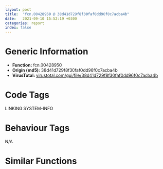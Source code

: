 ```yaml
---
layout: post
title:  "fcn.00428950 @ 38d41d729f8f30faf0dd96f0c7acba4b"
date:   2021-09-10 15:52:19 +0300
categories: report
index: false
---
```


# Generic Information
- **Function:** fcn.00428950
- **Origin (md5):** 38d41d729f8f30faf0dd96f0c7acba4b
- **VirusTotal:** [virustotal.com/gui/file/38d41d729f8f30faf0dd96f0c7acba4b][virustotal_ref]

# Code Tags
<span class="tag" id="LINKING">LINKING</span>
<span class="tag" id="SYSTEM-INFO">SYSTEM-INFO</span>


# Behaviour Tags
<span class="bhv-tag" id="na">N/A</span>

# Similar Functions
<script type="text/javascript" src="https://www.gstatic.com/charts/loader.js"></script>
<script type="text/javascript">

    google.charts.load('current', {'packages':['corechart']});
    google.charts.setOnLoadCallback(drawChart);

    function drawChart() {
    var data = new google.visualization.DataTable();
        data.addColumn('number', 'X');
        data.addColumn('number', 'Y');
        data.addColumn({type: 'string', role: 'tooltip', 'p': {'html': true}});
        data.addColumn({'type': 'string', 'role': 'style'});
        
        data.addRows([
    [0, 0, '<b><a href="/report/fcn.00428950@38d41d729f8f30faf0dd96f0c7acba4b">fcn.00428950</a><br>@38d41d729f8f30faf0dd96f0c7acba4b</b><br>push ebp<br>mov ebp, esp<br>push 0xffffffffffffffff<br>push 0x436e78<br>mov eax, dword<br>push eax<br>sub esp, 0x4c<br>mov eax, dword[0x443008]<br>xor eax, ebp<br>mov dword[ebp-0x10], eax<br>push esi<br>push edi<br>push eax<br>lea eax, [ebp-0xc]<br>mov dword<br>mov ecx, dword[ebp+8]<br>xorps xmm0, xmm0<br>cmp ecx, 0xffffffff<br>movd eax, xmm0<br>movups xmmword[ebp-0x20], xmm0<br>mov dword[ebp-0x48], 0xffffffff<br>cmovne eax, ecx<br>mov dword[ebp-0x38], 0xffffffff<br>mov dword[ebp-0x20], eax<br>xor eax, eax<br>cmp ecx, 0xffffffff<br>setne al<br>dec eax<br>mov dword[ebp-0x58], eax<br>xor eax, eax<br>cmp ecx, 0xffffffff<br>mov ecx, dword[0x44305c]<br>setne al<br>mov dword[ebp-0x30], eax<br>cmp ecx, 0xffffffff<br>jne 0x4289c6<br>mov dword[ebp-0x2c], eax<br>jmp 0x428a16<br>mov edi, dword[sym.imp.KERNEL32.dll_TlsGetValue]<br>push ecx<br>call edi<br>mov esi, dword[ebp-0x30]<br>mov dword[ebp-0x2c], esi<br>test eax, eax<br>je 0x428a16<br>mov eax, dword[0x44305c]<br>cmp eax, 0xffffffff<br>jne 0x4289e7<br>xor ecx, ecx<br>jmp 0x4289f1<br>push eax<br>call edi<br>mov ecx, eax<br>mov eax, dword[0x44305c]<br>cmp byte[ecx+0x38], 0<br>mov dword[ebp-0x2c], esi<br>je 0x428a16<br>mov dword[ebp-0x48], esi<br>cmp eax, 0xffffffff<br>jne 0x428a06<br>xor eax, eax<br>jmp 0x428a09<br>push eax<br>call edi<br>mov eax, dword[eax+0x34]<br>lea edx, [esi+1]<br>mov dword[ebp+esi*4-0x20], eax<br>mov dword[ebp-0x2c], edx<br>xor esi, esi<br>mov dword[ebp-0x54], esi<br>mov ecx, dword[ebp+0xc]<br>mov dword[ebp-4], esi<br>cmp dword[ecx], 0xffffffff<br>jne 0x428a33<br>cmp dword[ecx+4], 0x7fffffff<br>je 0x428b46<br>lea eax, [ebp-0x40]<br>push eax<br>call fcn.004294b0<br>mov edx, dword[ebp+0xc]<br>add esp, 4<br>mov ecx, dword[edx]<br>sub ecx, dword[eax]<br>mov edx, dword[edx+4]<br>sbb edx, dword[eax+4]<br>js 0x428a5f<br>jg 0x428a54<br>test ecx, ecx<br>jb 0x428a5f<br>add ecx, 0xf423f<br>adc edx, 0<br>jmp 0x428a68<br>sub ecx, 0xf423f<br>sbb edx, 0<br>push 0<br>push 0xf4240<br>push edx<br>push ecx<br>call fcn.00435040<br>push 0<br>push 0<br>push 0<br>mov dword[ebp-0x24], edx<br>mov edi, eax<br>call dword[sym.imp.KERNEL32.dll_CreateWaitableTimerA]<br>mov esi, eax<br>mov dword[ebp-0x54], esi<br>test esi, esi<br>je 0x428b43<br>mov eax, dword[ebp-0x24]<br>mov dword[ebp-0x30], 0x20<br>test eax, eax<br>jl 0x428abd<br>jg 0x428aac<br>cmp edi, 0x294<br>jb 0x428abd<br>push 0<br>push 0x14<br>push eax<br>push edi<br>call fcn.00435040<br>mov dword[ebp-0x30], eax<br>mov eax, dword[ebp-0x24]<br>mov dword[ebp-0x28], 0<br>mov dword[ebp-0x24], 0<br>test eax, eax<br>jl 0x428ae9<br>jg 0x428ad5<br>test edi, edi<br>je 0x428ae9<br>push 0xffffffffffffffff<br>push 0xffffd8f0<br>push eax<br>push edi<br>call fcn.004350f0<br>mov dword[ebp-0x28], eax<br>mov dword[ebp-0x24], edx<br>mov ecx, dword[0x56af00]<br>test ecx, ecx<br>jne 0x428b1a<br>push str.SetWaitableTimerEx<br>push str.KERNEL32.DLL<br>call dword[sym.imp.KERNEL32.dll_GetModuleHandleA]<br>push eax<br>call dword[sym.imp.KERNEL32.dll_GetProcAddress]<br>test eax, eax<br>mov ecx, 0x428300<br>cmovne ecx, eax<br>mov dword[0x56af00], ecx<br>push dword[ebp-0x30]<br>lea eax, [ebp-0x28]<br>push 0<br>push 0<br>push 0<br>push 0<br>push eax<br>push esi<br>call ecx<br>mov ecx, dword[ebp+0xc]<br>test eax, eax<br>je 0x428b46<br>mov eax, dword[ebp-0x2c]<br>mov dword[ebp-0x38], eax<br>mov dword[ebp+eax*4-0x20], esi<br>inc eax<br>mov dword[ebp-0x2c], eax<br>jmp 0x428b46<br>mov ecx, dword[ebp+0xc]<br>or edi, 0xffffffff<br>xor eax, eax<br>mov dword[ebp-0x24], eax<br>cmp dword[ebp-0x38], edi<br>jne 0x428bde<br>cmp dword[ecx], edi<br>jne 0x428b64<br>cmp dword[ecx+4], 0x7fffffff<br>je 0x428bde<br>lea eax, [ebp-0x40]<br>push eax<br>call fcn.004294b0<br>mov edx, dword[ebp+0xc]<br>add esp, 4<br>mov ecx, dword[edx]<br>sub ecx, dword[eax]<br>mov edx, dword[edx+4]<br>sbb edx, dword[eax+4]<br>js 0x428ba5<br>jg 0x428b85<br>test ecx, ecx<br>jb 0x428ba5<br>add ecx, 0xf423f<br>push 0<br>push 0xf4240<br>adc edx, 0<br>push edx<br>push ecx<br>call fcn.00435040<br>mov edi, eax<br>mov eax, edx<br>mov dword[ebp-0x24], eax<br>jmp 0x428bc3<br>sub ecx, 0xf423f<br>push 0<br>push 0xf4240<br>sbb edx, 0<br>push edx<br>push ecx<br>call fcn.00435040<br>mov edi, eax<br>mov dword[ebp-0x24], edx<br>mov eax, edx<br>test eax, eax<br>jg 0x428bde<br>jl 0x428bcd<br>test edi, edi<br>jae 0x428bde<br>xorps xmm0, xmm0<br>movlpd qword[ebp-0x40], xmm0<br>mov eax, dword[ebp-0x3c]<br>mov edi, dword[ebp-0x40]<br>mov dword[ebp-0x24], eax<br>mov ecx, dword[sym.imp.KERNEL32.dll_Sleep]<br>mov eax, dword[ebp-0x2c]<br>test eax, eax<br>je 0x428c23<br>push 0<br>push edi<br>push 0<br>lea ecx, [ebp-0x20]<br>push ecx<br>push eax<br>call dword[sym.imp.KERNEL32.dll_WaitForMultipleObjectsEx]<br>cmp eax, dword[ebp-0x2c]<br>jae 0x428c2d<br>cmp eax, dword[ebp-0x58]<br>je 0x428d79<br>cmp eax, dword[ebp-0x48]<br>je 0x428d94<br>cmp eax, dword[ebp-0x38]<br>jne 0x428c2d<br>mov dword[ebp-4], 2<br>jmp 0x428d4c<br>test edi, edi<br>jne 0x428c2a<br>push edi<br>jmp 0x428c2b<br>push edi<br>call ecx<br>cmp dword[ebp-0x38], 0xffffffff<br>jne 0x428d1d<br>mov eax, dword[ebp+0xc]<br>cmp dword[eax], 0xffffffff<br>jne 0x428c4c<br>cmp dword[eax+4], 0x7fffffff<br>je 0x428d1d<br>lea eax, [ebp-0x50]<br>push eax<br>call dword[sym.imp.KERNEL32.dll_QueryPerformanceFrequency]<br>test eax, eax<br>jne 0x428c64<br>xorps xmm0, xmm0<br>movlpd qword[ebp-0x34], xmm0<br>jmp 0x428cde<br>cmp dword[ebp-0x4c], 0<br>jg 0x428c7c<br>jl 0x428c5a<br>cmp dword[ebp-0x50], 0<br>ja 0x428c7c<br>xorps xmm0, xmm0<br>movlpd qword[ebp-0x34], xmm0<br>jmp 0x428cde<br>lea eax, [ebp-0x40]<br>xor edi, edi<br>push eax<br>call dword[sym.imp.KERNEL32.dll_QueryPerformanceCounter]<br>test eax, eax<br>jne 0x428ca4<br>nop dword[eax]<br>inc edi<br>cmp edi, 3<br>ja 0x428c5a<br>lea eax, [ebp-0x40]<br>push eax<br>call dword[sym.imp.KERNEL32.dll_QueryPerformanceCounter]<br>test eax, eax<br>je 0x428c90<br>mov edx, dword[ebp-0x3c]<br>mov ecx, dword[ebp-0x40]<br>call fcn.00435480<br>mulsd xmm0, qword[0x439678]<br>mov edx, dword[ebp-0x4c]<br>mov ecx, dword[ebp-0x50]<br>movsd qword[ebp-0x28], xmm0<br>call fcn.00435480<br>movsd xmm1, qword[ebp-0x28]<br>divsd xmm1, xmm0<br>movaps xmm0, xmm1<br>call fcn.0043532f<br>mov dword[ebp-0x34], eax<br>mov dword[ebp-0x30], edx<br>mov ecx, dword[ebp+0xc]<br>mov eax, dword[ecx]<br>sub eax, dword[ebp-0x34]<br>mov ecx, dword[ecx+4]<br>sbb ecx, dword[ebp-0x30]<br>js 0x428d13<br>jg 0x428cf4<br>test eax, eax<br>jb 0x428d13<br>add eax, 0xf423f<br>adc ecx, 0<br>push 0<br>push 0xf4240<br>push ecx<br>push eax<br>call fcn.00435040<br>mov edi, eax<br>mov eax, edx<br>mov dword[ebp-0x24], eax<br>jmp 0x428d20<br>sub eax, 0xf423f<br>sbb ecx, 0<br>jmp 0x428cfc<br>mov eax, dword[ebp-0x24]<br>cmp edi, 0xffffffff<br>jne 0x428d33<br>mov ecx, dword[sym.imp.KERNEL32.dll_Sleep]<br>test eax, eax<br>je 0x428be4<br>test eax, eax<br>jl 0x428d45<br>jg 0x428bde<br>test edi, edi<br>jne 0x428bde<br>mov dword[ebp-4], 3<br>test esi, esi<br>je 0x428d5c<br>cmp esi, 0xffffffff<br>je 0x428d5c<br>push esi<br>call dword[sym.imp.KERNEL32.dll_CloseHandle]<br>xor al, al<br>mov ecx, dword[ebp-0xc]<br>mov dword<br>pop ecx<br>pop edi<br>pop esi<br>mov ecx, dword[ebp-0x10]<br>xor ecx, ebp<br>call fcn.00425206<br>mov esp, ebp<br>pop ebp<br>ret <br>mov dword[ebp-4], 1<br>test esi, esi<br>je 0x428d90<br>cmp esi, 0xffffffff<br>je 0x428d90<br>push esi<br>call dword[sym.imp.KERNEL32.dll_CloseHandle]<br>mov al, 1<br>jmp 0x428d5e<br>call fcn.004287b0<br>lea ecx, [eax+0x34]<br>call fcn.00427f40<br>push eax<br>call dword[sym.imp.KERNEL32.dll_ResetEvent]<br>push 0x4413ac<br>lea eax, [ebp-0x41]<br>push eax<br>call fcn.0042a0d6<br>int3 <br><eoc> ', 'point { fill-color: #e0440e; }'],

        ]);

    var options = {
        title: 'Similarity Plot',
        legend: 'none',
        colors: ['#dedbd9', '#e6693e', '#ec8f6e', '#f3b49f', '#f6c7b6'],
        tooltip: {isHtml: true, trigger: 'both'},
        explorer: {
        actions: ["dragToZoom", "rightClickToReset"],
        },
        chartArea: {
        width: '80%',
        height: '80%'
        },
        width: '100%',
        height: '100%'
    };

    var chart = new google.visualization.ScatterChart(document.getElementById('chart_div'));

    chart.draw(data, options);
    }
    
</script>


<div id="chart_div" style="width: 100%px; height: 100%;"></div>

# Disassembled Code
{% highlight nasm %}

push ebp
mov ebp, esp
push 0xffffffffffffffff
push 0x436e78
mov eax, dword
push eax
sub esp, 0x4c
mov eax, dword[0x443008]
xor eax, ebp
mov dword[ebp-0x10], eax
push esi
push edi
push eax
lea eax, [ebp-0xc]
mov dword
mov ecx, dword[ebp+8]
xorps xmm0, xmm0
cmp ecx, 0xffffffff
movd eax, xmm0
movups xmmword[ebp-0x20], xmm0
mov dword[ebp-0x48], 0xffffffff
cmovne eax, ecx
mov dword[ebp-0x38], 0xffffffff
mov dword[ebp-0x20], eax
xor eax, eax
cmp ecx, 0xffffffff
setne al
dec eax
mov dword[ebp-0x58], eax
xor eax, eax
cmp ecx, 0xffffffff
mov ecx, dword[0x44305c]
setne al
mov dword[ebp-0x30], eax
cmp ecx, 0xffffffff
jne 0x4289c6
mov dword[ebp-0x2c], eax
jmp 0x428a16
mov edi, dword[sym.imp.KERNEL32.dll_TlsGetValue]
push ecx
call edi
mov esi, dword[ebp-0x30]
mov dword[ebp-0x2c], esi
test eax, eax
je 0x428a16
mov eax, dword[0x44305c]
cmp eax, 0xffffffff
jne 0x4289e7
xor ecx, ecx
jmp 0x4289f1
push eax
call edi
mov ecx, eax
mov eax, dword[0x44305c]
cmp byte[ecx+0x38], 0
mov dword[ebp-0x2c], esi
je 0x428a16
mov dword[ebp-0x48], esi
cmp eax, 0xffffffff
jne 0x428a06
xor eax, eax
jmp 0x428a09
push eax
call edi
mov eax, dword[eax+0x34]
lea edx, [esi+1]
mov dword[ebp+esi*4-0x20], eax
mov dword[ebp-0x2c], edx
xor esi, esi
mov dword[ebp-0x54], esi
mov ecx, dword[ebp+0xc]
mov dword[ebp-4], esi
cmp dword[ecx], 0xffffffff
jne 0x428a33
cmp dword[ecx+4], 0x7fffffff
je 0x428b46
lea eax, [ebp-0x40]
push eax
call fcn.004294b0
mov edx, dword[ebp+0xc]
add esp, 4
mov ecx, dword[edx]
sub ecx, dword[eax]
mov edx, dword[edx+4]
sbb edx, dword[eax+4]
js 0x428a5f
jg 0x428a54
test ecx, ecx
jb 0x428a5f
add ecx, 0xf423f
adc edx, 0
jmp 0x428a68
sub ecx, 0xf423f
sbb edx, 0
push 0
push 0xf4240
push edx
push ecx
call fcn.00435040
push 0
push 0
push 0
mov dword[ebp-0x24], edx
mov edi, eax
call dword[sym.imp.KERNEL32.dll_CreateWaitableTimerA]
mov esi, eax
mov dword[ebp-0x54], esi
test esi, esi
je 0x428b43
mov eax, dword[ebp-0x24]
mov dword[ebp-0x30], 0x20
test eax, eax
jl 0x428abd
jg 0x428aac
cmp edi, 0x294
jb 0x428abd
push 0
push 0x14
push eax
push edi
call fcn.00435040
mov dword[ebp-0x30], eax
mov eax, dword[ebp-0x24]
mov dword[ebp-0x28], 0
mov dword[ebp-0x24], 0
test eax, eax
jl 0x428ae9
jg 0x428ad5
test edi, edi
je 0x428ae9
push 0xffffffffffffffff
push 0xffffd8f0
push eax
push edi
call fcn.004350f0
mov dword[ebp-0x28], eax
mov dword[ebp-0x24], edx
mov ecx, dword[0x56af00]
test ecx, ecx
jne 0x428b1a
push str.SetWaitableTimerEx
push str.KERNEL32.DLL
call dword[sym.imp.KERNEL32.dll_GetModuleHandleA]
push eax
call dword[sym.imp.KERNEL32.dll_GetProcAddress]
test eax, eax
mov ecx, 0x428300
cmovne ecx, eax
mov dword[0x56af00], ecx
push dword[ebp-0x30]
lea eax, [ebp-0x28]
push 0
push 0
push 0
push 0
push eax
push esi
call ecx
mov ecx, dword[ebp+0xc]
test eax, eax
je 0x428b46
mov eax, dword[ebp-0x2c]
mov dword[ebp-0x38], eax
mov dword[ebp+eax*4-0x20], esi
inc eax
mov dword[ebp-0x2c], eax
jmp 0x428b46
mov ecx, dword[ebp+0xc]
or edi, 0xffffffff
xor eax, eax
mov dword[ebp-0x24], eax
cmp dword[ebp-0x38], edi
jne 0x428bde
cmp dword[ecx], edi
jne 0x428b64
cmp dword[ecx+4], 0x7fffffff
je 0x428bde
lea eax, [ebp-0x40]
push eax
call fcn.004294b0
mov edx, dword[ebp+0xc]
add esp, 4
mov ecx, dword[edx]
sub ecx, dword[eax]
mov edx, dword[edx+4]
sbb edx, dword[eax+4]
js 0x428ba5
jg 0x428b85
test ecx, ecx
jb 0x428ba5
add ecx, 0xf423f
push 0
push 0xf4240
adc edx, 0
push edx
push ecx
call fcn.00435040
mov edi, eax
mov eax, edx
mov dword[ebp-0x24], eax
jmp 0x428bc3
sub ecx, 0xf423f
push 0
push 0xf4240
sbb edx, 0
push edx
push ecx
call fcn.00435040
mov edi, eax
mov dword[ebp-0x24], edx
mov eax, edx
test eax, eax
jg 0x428bde
jl 0x428bcd
test edi, edi
jae 0x428bde
xorps xmm0, xmm0
movlpd qword[ebp-0x40], xmm0
mov eax, dword[ebp-0x3c]
mov edi, dword[ebp-0x40]
mov dword[ebp-0x24], eax
mov ecx, dword[sym.imp.KERNEL32.dll_Sleep]
mov eax, dword[ebp-0x2c]
test eax, eax
je 0x428c23
push 0
push edi
push 0
lea ecx, [ebp-0x20]
push ecx
push eax
call dword[sym.imp.KERNEL32.dll_WaitForMultipleObjectsEx]
cmp eax, dword[ebp-0x2c]
jae 0x428c2d
cmp eax, dword[ebp-0x58]
je 0x428d79
cmp eax, dword[ebp-0x48]
je 0x428d94
cmp eax, dword[ebp-0x38]
jne 0x428c2d
mov dword[ebp-4], 2
jmp 0x428d4c
test edi, edi
jne 0x428c2a
push edi
jmp 0x428c2b
push edi
call ecx
cmp dword[ebp-0x38], 0xffffffff
jne 0x428d1d
mov eax, dword[ebp+0xc]
cmp dword[eax], 0xffffffff
jne 0x428c4c
cmp dword[eax+4], 0x7fffffff
je 0x428d1d
lea eax, [ebp-0x50]
push eax
call dword[sym.imp.KERNEL32.dll_QueryPerformanceFrequency]
test eax, eax
jne 0x428c64
xorps xmm0, xmm0
movlpd qword[ebp-0x34], xmm0
jmp 0x428cde
cmp dword[ebp-0x4c], 0
jg 0x428c7c
jl 0x428c5a
cmp dword[ebp-0x50], 0
ja 0x428c7c
xorps xmm0, xmm0
movlpd qword[ebp-0x34], xmm0
jmp 0x428cde
lea eax, [ebp-0x40]
xor edi, edi
push eax
call dword[sym.imp.KERNEL32.dll_QueryPerformanceCounter]
test eax, eax
jne 0x428ca4
nop dword[eax]
inc edi
cmp edi, 3
ja 0x428c5a
lea eax, [ebp-0x40]
push eax
call dword[sym.imp.KERNEL32.dll_QueryPerformanceCounter]
test eax, eax
je 0x428c90
mov edx, dword[ebp-0x3c]
mov ecx, dword[ebp-0x40]
call fcn.00435480
mulsd xmm0, qword[0x439678]
mov edx, dword[ebp-0x4c]
mov ecx, dword[ebp-0x50]
movsd qword[ebp-0x28], xmm0
call fcn.00435480
movsd xmm1, qword[ebp-0x28]
divsd xmm1, xmm0
movaps xmm0, xmm1
call fcn.0043532f
mov dword[ebp-0x34], eax
mov dword[ebp-0x30], edx
mov ecx, dword[ebp+0xc]
mov eax, dword[ecx]
sub eax, dword[ebp-0x34]
mov ecx, dword[ecx+4]
sbb ecx, dword[ebp-0x30]
js 0x428d13
jg 0x428cf4
test eax, eax
jb 0x428d13
add eax, 0xf423f
adc ecx, 0
push 0
push 0xf4240
push ecx
push eax
call fcn.00435040
mov edi, eax
mov eax, edx
mov dword[ebp-0x24], eax
jmp 0x428d20
sub eax, 0xf423f
sbb ecx, 0
jmp 0x428cfc
mov eax, dword[ebp-0x24]
cmp edi, 0xffffffff
jne 0x428d33
mov ecx, dword[sym.imp.KERNEL32.dll_Sleep]
test eax, eax
je 0x428be4
test eax, eax
jl 0x428d45
jg 0x428bde
test edi, edi
jne 0x428bde
mov dword[ebp-4], 3
test esi, esi
je 0x428d5c
cmp esi, 0xffffffff
je 0x428d5c
push esi
call dword[sym.imp.KERNEL32.dll_CloseHandle]
xor al, al
mov ecx, dword[ebp-0xc]
mov dword
pop ecx
pop edi
pop esi
mov ecx, dword[ebp-0x10]
xor ecx, ebp
call fcn.00425206
mov esp, ebp
pop ebp
ret
mov dword[ebp-4], 1
test esi, esi
je 0x428d90
cmp esi, 0xffffffff
je 0x428d90
push esi
call dword[sym.imp.KERNEL32.dll_CloseHandle]
mov al, 1
jmp 0x428d5e
call fcn.004287b0
lea ecx, [eax+0x34]
call fcn.00427f40
push eax
call dword[sym.imp.KERNEL32.dll_ResetEvent]
push 0x4413ac
lea eax, [ebp-0x41]
push eax
call fcn.0042a0d6
int3

{% endhighlight %}

[virustotal_ref]: https://www.virustotal.com/gui/file/38d41d729f8f30faf0dd96f0c7acba4b